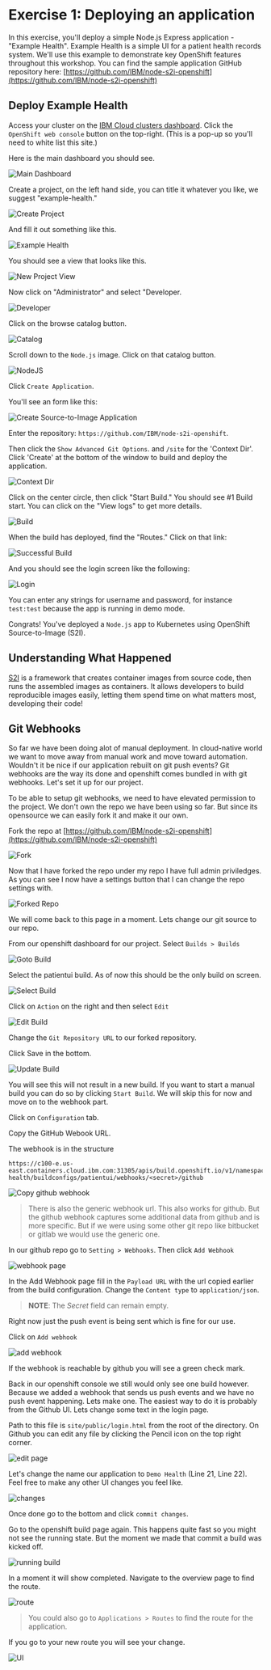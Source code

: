 # Exercise 1: Deploying an application

In this exercise, you'll deploy a simple Node.js Express application - "Example Health". Example Health is a simple UI for a patient health records system. We'll use this example to demonstrate key OpenShift features throughout this workshop. You can find the sample application GitHub repository here: [https://github.com/IBM/node-s2i-openshift](https://github.com/IBM/node-s2i-openshift)

## Deploy Example Health

Access your cluster on the [IBM Cloud clusters dashboard](https://cloud.ibm.com/kubernetes/clusters). Click the `OpenShift web console` button on the top-right. (This is a pop-up so you'll need to white list this site.)

Here is the main dashboard you should see.

![Main Dashboard](../.gitbook/assets/main-dashboard.png)

Create a project, on the left hand side, you can title it whatever you like, we suggest "example-health."

![Create Project](../gitbook/assets/create-project.png)

And fill it out something like this.

![Example Health](../gitbook/assets/example-health-create-project.png)

You should see a view that looks like this.

![New Project View](../.gitbook/assets/example-health-new-project.png)

Now click on "Administrator" and select "Developer.

![Developer](../.gitbook/assets/change-to-developer.png)

Click on the browse catalog button.

![Catalog](../.gitbook/assets/developer-catalog.png)

Scroll down to the `Node.js` image. Click on that catalog button.

![NodeJS](../.gitbook/assets/developer-nodejs.png)

Click `Create Application`.

You'll see an form like this:

![Create Source-to-Image Application](../.gitbook/assets/nodejs-gitrepo.png)

Enter the repository: `https://github.com/IBM/node-s2i-openshift`.

Then click the `Show Advanced Git Options`. and `/site` for the 'Context Dir'. Click 'Create' at the bottom of the window to build and deploy the application.

![Context Dir](../.gitbook/assets/nodejs-context.png)

Click on the center circle, then click "Start Build." You should see #1 Build start. You can click on the "View logs" to get more details.

![Build](../.gitbook/assets/nodejs-build.png)

When the build has deployed, find the "Routes." Click on that link:

![Successful Build](../gitbook/assets/nodejs-success.png)

And you should see the login screen like the following:

![Login](../.gitbook/assets/nodejs-login.png)

You can enter any strings for username and password, for instance `test:test` because the app is running in demo mode.

Congrats! You've deployed a `Node.js` app to Kubernetes using OpenShift Source-to-Image (S2I).

## Understanding What Happened

[S2I](https://docs.openshift.com/container-platform/3.6/architecture/core_concepts/builds_and_image_streams.html#source-build) is a framework that creates container images from source code, then runs the assembled images as containers. It allows developers to build reproducible images easily, letting them spend time on what matters most, developing their code!

## Git Webhooks

So far we have been doing alot of manual deployment. In cloud-native world we want to move away from manual work and move toward automation. Wouldn't it be nice if our application rebuilt on git push events? Git webhooks are the way its done and openshift comes bundled in with git webhooks. Let's set it up for our project.

To be able to setup git webhooks, we need to have elevated permission to the project. We don't own the repo we have been using so far. But since its opensource we can easily fork it and make it our own.

Fork the repo at [https://github.com/IBM/node-s2i-openshift](https://github.com/IBM/node-s2i-openshift)

![Fork](../.gitbook/assets/fork.png)

Now that I have forked the repo under my repo I have full admin priviledges. As you can see I now have a settings button that I can change the repo settings with.

![Forked Repo](../.gitbook/assets/forked-repo.png)

We will come back to this page in a moment. Lets change our git source to our repo.

From our openshift dashboard for our project. Select `Builds > Builds`

![Goto Build](../.gitbook/assets/goto-build.png)

Select the patientui build. As of now this should be the only build on screen.

![Select Build](../.gitbook/assets/select-build.png)

Click on `Action` on the right and then select `Edit`

![Edit Build](../.gitbook/assets/edit-build.png)

Change the `Git Repository URL` to our forked repository.

Click Save in the bottom.

![Update Build](../.gitbook/assets/update-build-src.png)

You will see this will not result in a new build. If you want to start a manual build you can do so by clicking `Start Build`. We will skip this for now and move on to the webhook part.

Click on `Configuration` tab.

Copy the GitHub Webook URL.

The webhook is in the structure

```text
https://c100-e.us-east.containers.cloud.ibm.com:31305/apis/build.openshift.io/v1/namespaces/example-health/buildconfigs/patientui/webhooks/<secret>/github
```

![Copy github webhook](../.gitbook/assets/copy-github-webhook.png)

> There is also the generic webhook url. This also works for github. But the github webhook captures some additional data from github and is more specific. But if we were using some other git repo like bitbucket or gitlab we would use the generic one.

In our github repo go to `Setting > Webhooks`. Then click `Add Webhook`

![webhook page](../.gitbook/assets/webhook-page.png)

In the Add Webhook page fill in the `Payload URL` with the url copied earlier from the build configuration. Change the `Content type` to `application/json`.

> **NOTE**: The *Secret* field can remain empty.

Right now just the push event is being sent which is fine for our use.

Click on `Add webhook`

![add webhook](../.gitbook/assets/add-webhook.png)

If the webhook is reachable by github you will see a green check mark.

Back in our openshift console we still would only see one build however. Because we added a webhook that sends us push events and we have no push event happening. Lets make one. The easiest way to do it is probably from the Github UI. Lets change some text in the login page.

Path to this file is `site/public/login.html` from the root of the directory. On Github you can edit any file by clicking the Pencil icon on the top right corner.

![edit page](../.gitbook/assets/edit-page.png)

Let's change the name our application to `Demo Health` (Line 21, Line 22). Feel free to make any other UI changes you feel like.

![changes](../.gitbook/assets/changes.png)

Once done go to the bottom and click `commit changes`.

Go to the openshift build page again. This happens quite fast so you might not see the running state. But the moment we made that commit a build was kicked off.

![running build](../.gitbook/assets/running-build.png)

In a moment it will show completed. Navigate to the overview page to find the route.

![route](../.gitbook/assets/route.png)

> You could also go to `Applications > Routes` to find the route for the application.

If you go to your new route you will see your change.

![UI](../.gitbook/assets/updated-ui.png)
